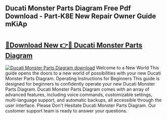 ## Ducati Monster Parts Diagram Free Pdf Download - Part-K8E New Repair Owner Guide mKiAp

# <h2><a href="http://dfkz9v.blite.top/?on=Ducati+Monster+Parts+Diagram">🔗Download New 👉🔴 Ducati Monster Parts Diagram</a></h2>

[![Ducati Monster Parts Diagram download](https://i.imgur.com/lujVjoI.png)](http://dfkz9v.blite.top/?on=Ducati+Monster+Parts+Diagram)
Welcome to a New World This guide opens the doors to a new world of possibilities with your new Ducati Monster Parts Diagram. Operating Instructions for Beginners This guide is designed for beginners to confidently operate your new Ducati Monster Parts Diagram. Ducati Monster Parts Diagram comes with an array of advanced features, including voice commands, customizable settings, multi-language support, and automatic backups, all accessible through the user interface. Please Don't Hesitate Ducati Monster Parts Diagram. Our customer support team is ready to answer your questions.
